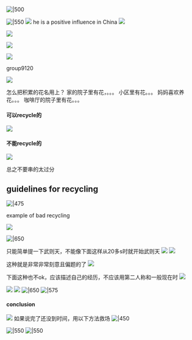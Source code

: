 ![|500](http://43.143.166.98:2212/2023/01/20/62547f2b6b422.png)

![|550](http://43.143.166.98:2212/2023/01/20/3d60d759e170b.png)
![](http://43.143.166.98:2212/2023/01/20/8a3f63c22c800.png)
he is  a positive influence in China
![](http://43.143.166.98:2212/2023/01/20/6bdf5fdba634a.png)

![](http://43.143.166.98:2212/2023/01/20/02ac6f2486e8c.png)

![](http://43.143.166.98:2212/2023/01/20/fbbe10b4f775e.png)

![](http://43.143.166.98:2212/2023/01/20/b050181a40002.png)

group9120

![](http://43.143.166.98:2212/2023/01/20/06276a3655bc4.png)

怎么把积累的花名用上？
家的院子里有花，。。。
小区里有花。。。
妈妈喜欢养花。。。
咖啡厅的院子里有花。。。

#### 可以recycle的
![](http://43.143.166.98:2212/2023/01/20/f258a6a0f93f4.png)
#### 不能recycle的
![](http://43.143.166.98:2212/2023/01/20/f9c5a81f9eeb6.png)

总之不要串的太过分

## guidelines for recycling
![|475](http://43.143.166.98:2212/2023/01/20/d1f43a50ced06.png)

example of bad recycling

![](http://43.143.166.98:2212/2023/01/20/20d59668addbb.png)

![|650](http://43.143.166.98:2212/2023/01/20/51ed12e8e7ddb.png)

只能简单提一下武则天，不能像下面这样从20多s时就开始武则天
![](http://43.143.166.98:2212/2023/01/20/26ebff4856d04.png)
![](http://43.143.166.98:2212/2023/01/20/fba3b3f2b3ecc.png)

这种就是非常非常刻意且偏题的了
![](http://43.143.166.98:2212/2023/01/20/fb5b86e667c57.png)

下面这种也不ok，应该描述自己的经历，不应该用第二人称和一般现在时
![](http://43.143.166.98:2212/2023/01/20/daea4d37a6933.png)

![](http://43.143.166.98:2212/2023/01/20/8daccda541023.png)
![](http://43.143.166.98:2212/2023/01/20/c74fdd07d5c81.png)
![|650](http://43.143.166.98:2212/2023/01/20/074c5432e8fdd.png)
![|575](http://43.143.166.98:2212/2023/01/20/2d5914156e070.png)

#### conclusion
![](http://43.143.166.98:2212/2023/01/20/6d3a599340f5b.png)
如果说完了还没到时间，用以下方法救场
![|450](http://43.143.166.98:2212/2023/01/20/5ce3e72fcbfc4.png)

![|550](http://43.143.166.98:2212/2023/01/20/8a84700ec1853.png)
![|550](http://43.143.166.98:2212/2023/01/20/ec221dc7ca803.png)

